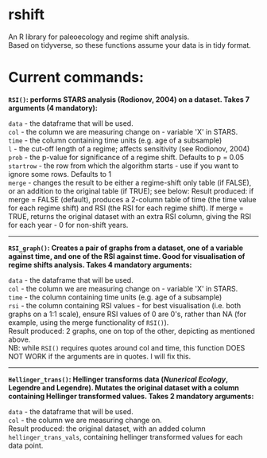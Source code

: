 # rshift
An R library for paleoecology and regime shift analysis.  
Based on tidyverse, so these functions assume your data is in tidy format.

# Current commands:
**``RSI()``: performs STARS analysis (Rodionov, 2004) on a dataset. Takes 7 arguments (4 mandatory):**

  ``data`` - the dataframe that will be used.  
  ``col`` - the column we are measuring change on - variable 'X' in STARS.  
  ``time`` - the column containing time units (e.g. age of a subsample)  
  ``l`` - the cut-off length of a regime; affects sensitivity (see Rodionov, 2004)  
  ``prob`` - the p-value for significance of a regime shift. Defaults to p = 0.05  
  ``startrow`` - the row from which the algorithm starts - use if you want to ignore some rows. Defaults to 1  
  ``merge`` - changes the result to be either a regime-shift only table (if FALSE), or an addition to the original table (if TRUE); see below:
  Result produced: if merge = FALSE (default), produces a 2-column table of time (the time value for each regime shift) and RSI (the RSI for each regime shift). If merge = TRUE, returns the original dataset with an extra RSI column, giving the RSI for each year - 0 for non-shift years. 
  
  ---
  
**``RSI_graph()``: Creates a pair of graphs from a dataset, one of a variable against time, and one of the RSI against time. Good for visualisation of regime shifts analysis. Takes 4 mandatory arguments:**

``data`` - the dataframe that will be used.  
 ``col`` - the column we are measuring change on - variable 'X' in STARS.  
 ``time`` - the column containing time units (e.g. age of a subsample)  
 ``rsi`` - the column containing RSI values - for best visualisation (i.e. both graphs on a 1:1 scale), ensure RSI values of 0 are 0's, rather than NA (for example, using the merge functionality of ``RSI()``).  
 Result produced: 2 graphs, one on top of the other, depicting as mentioned above.  
 NB: while ``RSI()`` requires quotes around col and time, this function DOES NOT WORK if the arguments are in quotes. I will fix this.

  ---
 **``Hellinger_trans()``: Hellinger transforms data (*Nunerical Ecology*, Legendre and Legendre). Mutates the original dataset with a column containing Hellinger transformed values. Takes 2 mandatory arguments:**
 
 ``data`` - the dataframe that will be used.  
 ``col`` - the column we are measuring change on.  
 Result produced: the original dataset, with an added column ``hellinger_trans_vals``, containing hellinger transformed values for each data point.
